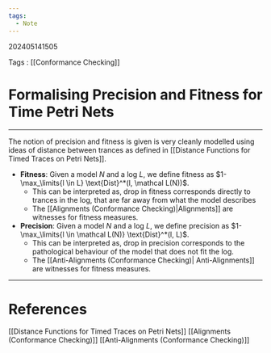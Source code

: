 ```yaml
---
tags:
  - Note
---
```

202405141505

Tags : [[Conformance Checking]]
# Formalising Precision and Fitness for Time Petri Nets
---
The notion of precision and fitness is given is very cleanly modelled using ideas of distance between trances as defined in [[Distance Functions for Timed Traces on Petri Nets]].

- **Fitness**: Given a model $N$ and a log $L$, we define fitness as $1-\max_\limits{l \in L} \text{Dist}^*(l, \mathcal L(N))$.
	- This can be interpreted as, drop in fitness corresponds directly to trances in the log, that are far away from what the model describes
	- The [[Alignments (Conformance Checking)|Alignments]] are witnesses for fitness measures.
- **Precision**: Given a model $N$ and a log $L$, we define precision as $1-\max_\limits{l \in \mathcal L(N)} \text{Dist}^*(l, L)$.
	- This can be interpreted as, drop in precision corresponds to the pathological behaviour of the model that does not fit the log.
	- The [[Anti-Alignments (Conformance Checking)| Anti-Alignments]] are witnesses for fitness measures.

---
# References
[[Distance Functions for Timed Traces on Petri Nets]]
[[Alignments (Conformance Checking)]]
[[Anti-Alignments (Conformance Checking)]]